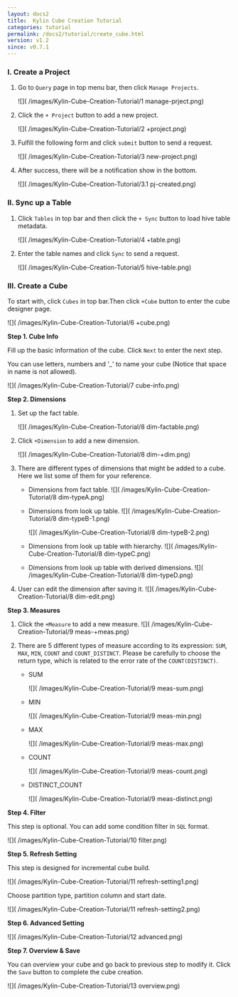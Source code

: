 ```yaml
---
layout: docs2
title:  Kylin Cube Creation Tutorial
categories: tutorial
permalink: /docs2/tutorial/create_cube.html
version: v1.2
since: v0.7.1
---
```

  
  
### I. Create a Project
1. Go to `Query` page in top menu bar, then click `Manage Projects`.

   ![]( /images/Kylin-Cube-Creation-Tutorial/1 manage-prject.png)

2. Click the `+ Project` button to add a new project.

   ![]( /images/Kylin-Cube-Creation-Tutorial/2 +project.png)

3. Fulfill the following form and click `submit` button to send a request.

   ![]( /images/Kylin-Cube-Creation-Tutorial/3 new-project.png)

4. After success, there will be a notification show in the bottom.

   ![]( /images/Kylin-Cube-Creation-Tutorial/3.1 pj-created.png)

### II. Sync up a Table
1. Click `Tables` in top bar and then click the `+ Sync` button to load hive table metadata.

   ![]( /images/Kylin-Cube-Creation-Tutorial/4 +table.png)

2. Enter the table names and click `Sync` to send a request.

   ![]( /images/Kylin-Cube-Creation-Tutorial/5 hive-table.png)

### III. Create a Cube
To start with, click `Cubes` in top bar.Then click `+Cube` button to enter the cube designer page.

![]( /images/Kylin-Cube-Creation-Tutorial/6 +cube.png)

**Step 1. Cube Info**

Fill up the basic information of the cube. Click `Next` to enter the next step.

You can use letters, numbers and '_' to name your cube (Notice that space in name is not allowed).

![]( /images/Kylin-Cube-Creation-Tutorial/7 cube-info.png)

**Step 2. Dimensions**

1. Set up the fact table.

    ![]( /images/Kylin-Cube-Creation-Tutorial/8 dim-factable.png)

2. Click `+Dimension` to add a new dimension.

    ![]( /images/Kylin-Cube-Creation-Tutorial/8 dim-+dim.png)

3. There are different types of dimensions that might be added to a cube. Here we list some of them for your reference.

    * Dimensions from fact table.
        ![]( /images/Kylin-Cube-Creation-Tutorial/8 dim-typeA.png)

    * Dimensions from look up table.
        ![]( /images/Kylin-Cube-Creation-Tutorial/8 dim-typeB-1.png)

        ![]( /images/Kylin-Cube-Creation-Tutorial/8 dim-typeB-2.png)
   
    * Dimensions from look up table with hierarchy.
        ![]( /images/Kylin-Cube-Creation-Tutorial/8 dim-typeC.png)

    * Dimensions from look up table with derived dimensions.
        ![]( /images/Kylin-Cube-Creation-Tutorial/8 dim-typeD.png)

4. User can edit the dimension after saving it.
   ![]( /images/Kylin-Cube-Creation-Tutorial/8 dim-edit.png)

**Step 3. Measures**

1. Click the `+Measure` to add a new measure.
   ![]( /images/Kylin-Cube-Creation-Tutorial/9 meas-+meas.png)

2. There are 5 different types of measure according to its expression: `SUM`, `MAX`, `MIN`, `COUNT` and `COUNT_DISTINCT`. Please be  carefully to choose the return type, which is related to the error rate of the `COUNT(DISTINCT)`.
   * SUM

     ![]( /images/Kylin-Cube-Creation-Tutorial/9 meas-sum.png)

   * MIN

     ![]( /images/Kylin-Cube-Creation-Tutorial/9 meas-min.png)

   * MAX

     ![]( /images/Kylin-Cube-Creation-Tutorial/9 meas-max.png)

   * COUNT

     ![]( /images/Kylin-Cube-Creation-Tutorial/9 meas-count.png)

   * DISTINCT_COUNT

     ![]( /images/Kylin-Cube-Creation-Tutorial/9 meas-distinct.png)

**Step 4. Filter**

This step is optional. You can add some condition filter in `SQL` format.

![]( /images/Kylin-Cube-Creation-Tutorial/10 filter.png)

**Step 5. Refresh Setting**

This step is designed for incremental cube build. 

![]( /images/Kylin-Cube-Creation-Tutorial/11 refresh-setting1.png)

Choose partition type, partition column and start date.

![]( /images/Kylin-Cube-Creation-Tutorial/11 refresh-setting2.png)

**Step 6. Advanced Setting**

![]( /images/Kylin-Cube-Creation-Tutorial/12 advanced.png)

**Step 7. Overview & Save**

You can overview your cube and go back to previous step to modify it. Click the `Save` button to complete the cube creation.

![]( /images/Kylin-Cube-Creation-Tutorial/13 overview.png)

